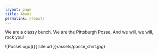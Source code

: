 ```yaml
---
layout: page
title: About
permalink: /about/
---
```

We are a classy bunch.
We are the Pittsburgh Posse. And we will, we will, rock you!

![PosseLogo]({{ site.url }}/assets/posse_shirt.jpg)
